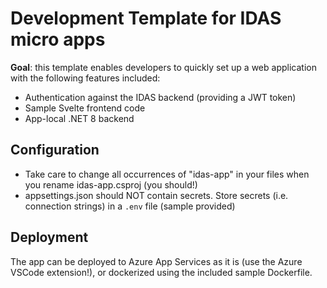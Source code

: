 # Development Template for IDAS micro apps

**Goal**: this template enables developers to quickly set up a web application with the following
features included:

* Authentication against the IDAS backend (providing a JWT token)
* Sample Svelte frontend code
* App-local .NET 8 backend

## Configuration

* Take care to change all occurrences of "idas-app" in your files when you rename idas-app.csproj (you should!)
* appsettings.json should NOT contain secrets. Store secrets (i.e. connection strings) in a `.env` file (sample provided)

## Deployment

The app can be deployed to Azure App Services as it is (use the Azure VSCode extension!), or dockerized using the included sample Dockerfile.
